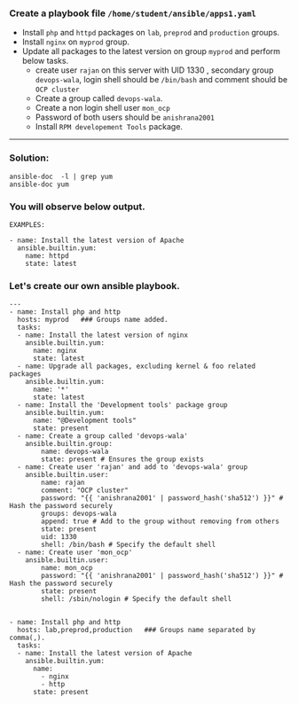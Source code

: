### Create a playbook file `/home/student/ansible/apps1.yaml`
- Install `php` and `httpd` packages on `lab`, `preprod` and `production` groups.
- Install `nginx` on `myprod` group.
- Update all packages to the latest version on group `myprod` and perform below tasks.
  - create user `rajan` on this server with UID 1330 , secondary group `devops-wala`, login shell should be `/bin/bash` and comment should be `OCP cluster`
  - Create a group called `devops-wala`.
  - Create a non login shell user `mon_ocp`
  - Password of both users should be `anishrana2001`
  - Install `RPM developement Tools` package.
---


### Solution:

```
ansible-doc  -l | grep yum
ansible-doc yum
```
### You will observe below output.
```
EXAMPLES:

- name: Install the latest version of Apache
  ansible.builtin.yum:
    name: httpd
    state: latest
```

### Let's create our own ansible playbook.
```
---
- name: Install php and http
  hosts: myprod   ### Groups name added.
  tasks:
  - name: Install the latest version of nginx
    ansible.builtin.yum:
      name: nginx
      state: latest
  - name: Upgrade all packages, excluding kernel & foo related packages
    ansible.builtin.yum:
      name: '*'
      state: latest
  - name: Install the 'Development tools' package group
    ansible.builtin.yum:
      name: "@Development tools"
      state: present
  - name: Create a group called 'devops-wala'
    ansible.builtin.group:
        name: devops-wala
        state: present # Ensures the group exists
  - name: Create user 'rajan' and add to 'devops-wala' group
    ansible.builtin.user:
        name: rajan
        comment: "OCP cluster"
        password: "{{ 'anishrana2001' | password_hash('sha512') }}" # Hash the password securely
        groups: devops-wala
        append: true # Add to the group without removing from others
        state: present
        uid: 1330
        shell: /bin/bash # Specify the default shell
  - name: Create user 'mon_ocp' 
    ansible.builtin.user:
        name: mon_ocp
        password: "{{ 'anishrana2001' | password_hash('sha512') }}" # Hash the password securely
        state: present
        shell: /sbin/nologin # Specify the default shell


- name: Install php and http
  hosts: lab,preprod,production   ### Groups name separated by comma(,).
  tasks:
  - name: Install the latest version of Apache
    ansible.builtin.yum:
      name:
        - nginx
        - http
      state: present
